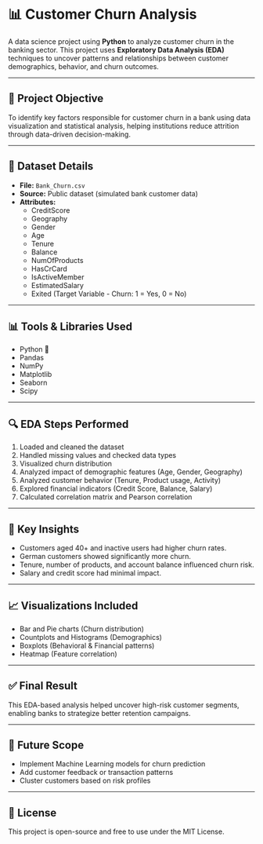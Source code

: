 # 📊 Customer Churn Analysis

A data science project using **Python** to analyze customer churn in the banking sector. This project uses **Exploratory Data Analysis (EDA)** techniques to uncover patterns and relationships between customer demographics, behavior, and churn outcomes.

---

## 📌 Project Objective

To identify key factors responsible for customer churn in a bank using data visualization and statistical analysis, helping institutions reduce attrition through data-driven decision-making.

---

## 📁 Dataset Details

- **File:** `Bank_Churn.csv`
- **Source:** Public dataset (simulated bank customer data)
- **Attributes:**
  - CreditScore
  - Geography
  - Gender
  - Age
  - Tenure
  - Balance
  - NumOfProducts
  - HasCrCard
  - IsActiveMember
  - EstimatedSalary
  - Exited (Target Variable - Churn: 1 = Yes, 0 = No)

---

## 📊 Tools & Libraries Used

- Python 🐍
- Pandas
- NumPy
- Matplotlib
- Seaborn
- Scipy

---

## 🔍 EDA Steps Performed

1. Loaded and cleaned the dataset
2. Handled missing values and checked data types
3. Visualized churn distribution
4. Analyzed impact of demographic features (Age, Gender, Geography)
5. Analyzed customer behavior (Tenure, Product usage, Activity)
6. Explored financial indicators (Credit Score, Balance, Salary)
7. Calculated correlation matrix and Pearson correlation

---

## 🎯 Key Insights

- Customers aged 40+ and inactive users had higher churn rates.
- German customers showed significantly more churn.
- Tenure, number of products, and account balance influenced churn risk.
- Salary and credit score had minimal impact.

---

## 📈 Visualizations Included

- Bar and Pie charts (Churn distribution)
- Countplots and Histograms (Demographics)
- Boxplots (Behavioral & Financial patterns)
- Heatmap (Feature correlation)

---

## ✅ Final Result

This EDA-based analysis helped uncover high-risk customer segments, enabling banks to strategize better retention campaigns.

---

## 📌 Future Scope

- Implement Machine Learning models for churn prediction
- Add customer feedback or transaction patterns
- Cluster customers based on risk profiles


---

## 📄 License

This project is open-source and free to use under the MIT License.

